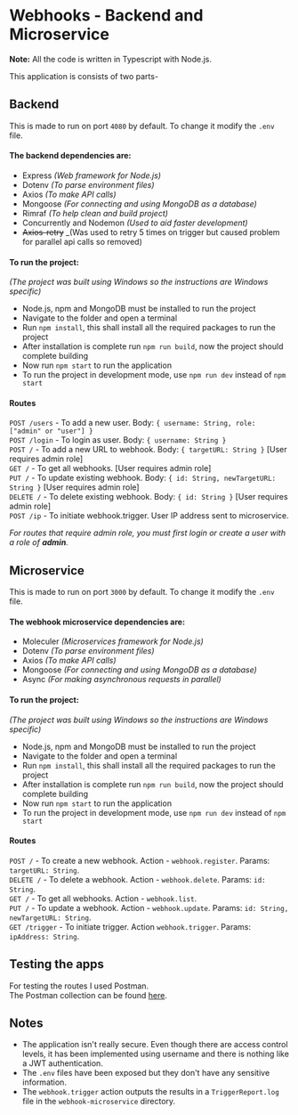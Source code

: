 ﻿# Webhooks - Backend and Microservice

**Note:** All the code is written in Typescript with Node.js.

This application is consists of two parts-

## Backend

This is made to run on port `4080` by default. To change it modify the `.env` file.

#### The backend dependencies are:

-   Express _(Web framework for Node.js)_
-   Dotenv _(To parse environment files)_
-   Axios _(To make API calls)_
-   Mongoose _(For connecting and using MongoDB as a database)_
-   Rimraf _(To help clean and build project)_
-   Concurrently and Nodemon _(Used to aid faster development)_
-   ~~Axios-retry~~ _(Was used to retry 5 times on trigger but caused problem for parallel api calls so removed)

#### To run the project:

_(The project was built using Windows so the instructions are Windows specific)_

-   Node.js, npm and MongoDB must be installed to run the project
-   Navigate to the folder and open a terminal
-   Run `npm install`, this shall install all the required packages to run the project
-   After installation is complete run `npm run build`, now the project should complete building
-   Now run `npm start` to run the application
-   To run the project in development mode, use `npm run dev` instead of `npm start`

#### Routes

`POST /users` - To add a new user. Body: `{ username: String, role: ["admin" or "user"] }`<br>
`POST /login` - To login as user. Body: `{ username: String }`<br>
`POST /` - To add a new URL to webhook. Body: `{ targetURL: String }` [User requires admin role]<br>
`GET /` - To get all webhooks. [User requires admin role]<br>
`PUT /` - To update existing webhook. Body: `{ id: String, newTargetURL: String }` [User requires admin role]<br>
`DELETE /` - To delete existing webhook. Body: `{ id: String }` [User requires admin role]<br>
`POST /ip` - To initiate webhook.trigger. User IP address sent to microservice.

_For routes that require admin role, you must first login or create a user with a role of **admin**._

## Microservice

This is made to run on port `3000` by default. To change it modify the `.env` file.

#### The webhook microservice dependencies are:

-   Moleculer _(Microservices framework for Node.js)_
-   Dotenv _(To parse environment files)_
-   Axios _(To make API calls)_
-   Mongoose _(For connecting and using MongoDB as a database)_
-   Async _(For making asynchronous requests in parallel)_

#### To run the project:

_(The project was built using Windows so the instructions are Windows specific)_

-   Node.js, npm and MongoDB must be installed to run the project
-   Navigate to the folder and open a terminal
-   Run `npm install`, this shall install all the required packages to run the project
-   After installation is complete run `npm run build`, now the project should complete building
-   Now run `npm start` to run the application
-   To run the project in development mode, use `npm run dev` instead of `npm start`

#### Routes

`POST /` - To create a new webhook. Action - `webhook.register`. Params: `targetURL: String`.<br>
`DELETE /` - To delete a webhook. Action - `webhook.delete`. Params: `id: String`.<br>
`GET /` - To get all webhooks. Action - `webhook.list`.<br>
`PUT /` - To update a webhook. Action - `webhook.update`. Params: `id: String, newTargetURL: String`.<br>
`GET /trigger` - To initiate trigger. Action `webhook.trigger`. Params: `ipAddress: String`.

## Testing the apps

For testing the routes I used Postman.  
The Postman collection can be found [here](https://www.getpostman.com/collections/9c8a35386f425fe800bd).

## Notes

-   The application isn't really secure. Even though there are access control levels, it has been implemented using username and there is nothing like a JWT authentication.
-   The `.env` files have been exposed but they don't have any sensitive information.
-   The `webhook.trigger` action outputs the results in a `TriggerReport.log` file in the `webhook-microservice` directory.
